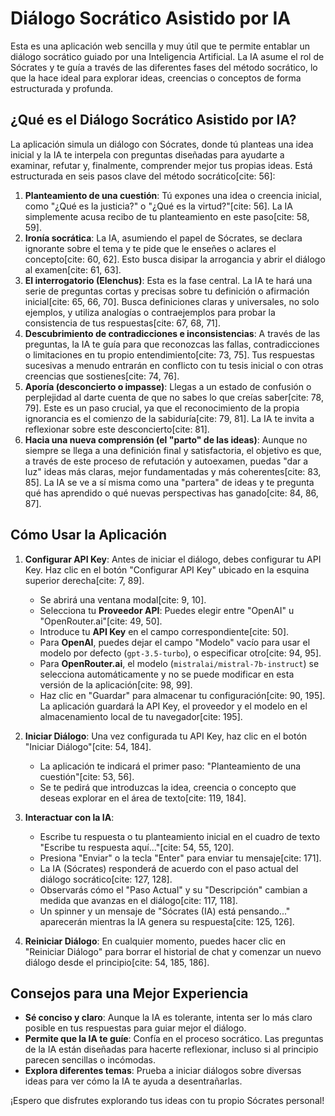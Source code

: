 # Diálogo Socrático Asistido por IA

Esta es una aplicación web sencilla y muy útil que te permite entablar un diálogo socrático guiado por una Inteligencia Artificial. La IA asume el rol de Sócrates y te guía a través de las diferentes fases del método socrático, lo que la hace ideal para explorar ideas, creencias o conceptos de forma estructurada y profunda.

## ¿Qué es el Diálogo Socrático Asistido por IA?

La aplicación simula un diálogo con Sócrates, donde tú planteas una idea inicial y la IA te interpela con preguntas diseñadas para ayudarte a examinar, refutar y, finalmente, comprender mejor tus propias ideas. Está estructurada en seis pasos clave del método socrático[cite: 56]:

1.  **Planteamiento de una cuestión**: Tú expones una idea o creencia inicial, como "¿Qué es la justicia?" o "¿Qué es la virtud?"[cite: 56]. La IA simplemente acusa recibo de tu planteamiento en este paso[cite: 58, 59].
2.  **Ironía socrática**: La IA, asumiendo el papel de Sócrates, se declara ignorante sobre el tema y te pide que le enseñes o aclares el concepto[cite: 60, 62]. Esto busca disipar la arrogancia y abrir el diálogo al examen[cite: 61, 63].
3.  **El interrogatorio (Elenchus)**: Esta es la fase central. La IA te hará una serie de preguntas cortas y precisas sobre tu definición o afirmación inicial[cite: 65, 66, 70]. Busca definiciones claras y universales, no solo ejemplos, y utiliza analogías o contraejemplos para probar la consistencia de tus respuestas[cite: 67, 68, 71].
4.  **Descubrimiento de contradicciones e inconsistencias**: A través de las preguntas, la IA te guía para que reconozcas las fallas, contradicciones o limitaciones en tu propio entendimiento[cite: 73, 75]. Tus respuestas sucesivas a menudo entrarán en conflicto con tu tesis inicial o con otras creencias que sostienes[cite: 74, 76].
5.  **Aporía (desconcierto o impasse)**: Llegas a un estado de confusión o perplejidad al darte cuenta de que no sabes lo que creías saber[cite: 78, 79]. Este es un paso crucial, ya que el reconocimiento de la propia ignorancia es el comienzo de la sabiduría[cite: 79, 81]. La IA te invita a reflexionar sobre este desconcierto[cite: 81].
6.  **Hacia una nueva comprensión (el "parto" de las ideas)**: Aunque no siempre se llega a una definición final y satisfactoria, el objetivo es que, a través de este proceso de refutación y autoexamen, puedas "dar a luz" ideas más claras, mejor fundamentadas y más coherentes[cite: 83, 85]. La IA se ve a sí misma como una "partera" de ideas y te pregunta qué has aprendido o qué nuevas perspectivas has ganado[cite: 84, 86, 87].

## Cómo Usar la Aplicación

1.  **Configurar API Key**: Antes de iniciar el diálogo, debes configurar tu API Key. Haz clic en el botón "Configurar API Key" ubicado en la esquina superior derecha[cite: 7, 89].
    * Se abrirá una ventana modal[cite: 9, 10].
    * Selecciona tu **Proveedor API**: Puedes elegir entre "OpenAI" u "OpenRouter.ai"[cite: 49, 50].
    * Introduce tu **API Key** en el campo correspondiente[cite: 50].
    * Para **OpenAI**, puedes dejar el campo "Modelo" vacío para usar el modelo por defecto (`gpt-3.5-turbo`), o especificar otro[cite: 94, 95].
    * Para **OpenRouter.ai**, el modelo (`mistralai/mistral-7b-instruct`) se selecciona automáticamente y no se puede modificar en esta versión de la aplicación[cite: 98, 99].
    * Haz clic en "Guardar" para almacenar tu configuración[cite: 90, 195]. La aplicación guardará la API Key, el proveedor y el modelo en el almacenamiento local de tu navegador[cite: 195].

2.  **Iniciar Diálogo**: Una vez configurada tu API Key, haz clic en el botón "Iniciar Diálogo"[cite: 54, 184].
    * La aplicación te indicará el primer paso: "Planteamiento de una cuestión"[cite: 53, 56].
    * Se te pedirá que introduzcas la idea, creencia o concepto que deseas explorar en el área de texto[cite: 119, 184].

3.  **Interactuar con la IA**:
    * Escribe tu respuesta o tu planteamiento inicial en el cuadro de texto "Escribe tu respuesta aquí..."[cite: 54, 55, 120].
    * Presiona "Enviar" o la tecla "Enter" para enviar tu mensaje[cite: 171].
    * La IA (Sócrates) responderá de acuerdo con el paso actual del diálogo socrático[cite: 127, 128].
    * Observarás cómo el "Paso Actual" y su "Descripción" cambian a medida que avanzas en el diálogo[cite: 117, 118].
    * Un spinner y un mensaje de "Sócrates (IA) está pensando..." aparecerán mientras la IA genera su respuesta[cite: 125, 126].

4.  **Reiniciar Diálogo**: En cualquier momento, puedes hacer clic en "Reiniciar Diálogo" para borrar el historial de chat y comenzar un nuevo diálogo desde el principio[cite: 54, 185, 186].

## Consejos para una Mejor Experiencia

* **Sé conciso y claro**: Aunque la IA es tolerante, intenta ser lo más claro posible en tus respuestas para guiar mejor el diálogo.
* **Permite que la IA te guíe**: Confía en el proceso socrático. Las preguntas de la IA están diseñadas para hacerte reflexionar, incluso si al principio parecen sencillas o incómodas.
* **Explora diferentes temas**: Prueba a iniciar diálogos sobre diversas ideas para ver cómo la IA te ayuda a desentrañarlas.

¡Espero que disfrutes explorando tus ideas con tu propio Sócrates personal!
